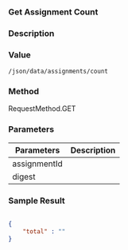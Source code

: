 ### Get Assignment Count

### Description

### Value

`/json/data/assignments/count`

### Method

RequestMethod.GET

### Parameters

| Parameters | Description |
|---|---|
| assignmentId |  |
| digest |  |

### Sample Result

```json

{
	"total" : ""
}
```